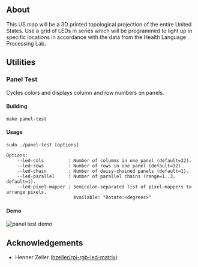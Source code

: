 ## About

This US map will be a 3D printed topological projection of the entire United States. Use a grid of LEDs in series which will be programmed to light up in specific locations in accordance with the data from the Health Language Processing Lab.

## Utilities

### Panel Test

Cycles colors and displays column and row numbers on panels.

#### Building

```
make panel-test
```

#### Usage

```
sudo ./panel-test [options]

Options:
    --led-cols         : Number of columns in one panel (default=32).
    --led-rows         : Number of rows in one panel (default=32).
    --led-chain        : Number of daisy-chained panels (default=1).
    --led-parallel     : Number of parallel chains (range=1..3, default=1).
    --led-pixel-mapper : Semicolon-separated list of pixel-mappers to arrange pixels. 
                         Available: "Rotate:<degrees>" 
```

#### Demo

![panel test demo](img/panel-test-demo.gif)

## Acknowledgements

* Henner Zeller ([hzeller/rpi-rgb-led-matrix](https://github.com/hzeller/rpi-rgb-led-matrix))